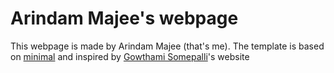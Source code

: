 # Arindam Majee's webpage

This webpage is made by Arindam Majee (that's me). The template is based on [minimal](https://github.com/orderedlist/minimal) and inspired by [Gowthami Somepalli](https://somepago.github.io/)'s website
